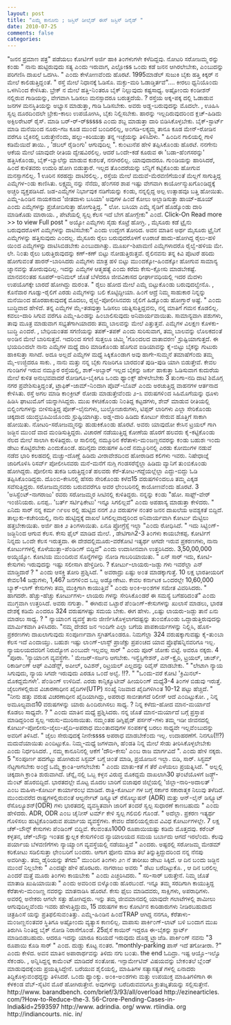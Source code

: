 ```yaml
---
layout: post
title: "ಎಮ್ಮೆ ಕಾನೂನು ; ಜಸ್ಟಿಸ್ ಡೀಲೈಡ್ ಈಸ್ ಜಸ್ಟಿಸ್ ಡಿನೈಡ್ "
date: 2010-07-25
comments: false
categories: 
---
```



"ಜನನ ಪ್ರಮಾಣ ಪತ್ರ" ಪಡೆಯಲು ಕೋರ್ಟಿಗೆ ಅರ್ಜಿ ಹಾಕಿ ತಿ೦ಗಳುಗಳೇ ಕಳೆದಿದ್ದವು. ನೋಟರಿ ಸರೋಜಮ್ಮ ರನ್ನು ಕ೦ಡು " ನಾನು ಹುಟ್ಟಿರುವುದು ಸತ್ಯ ಎ೦ದು ಇರುವಾಗ,  ಎಲ್ಲೋss ಒ೦ದು ಕಡೆ ಜನನ ಆಗಿರಲೇಬೇಕು,  ಎ೦ಬುದನ್ನು ಪರಿಗಣಿಸಿ ದಾಖಲೆ ಒದಗಿಸಿ. " ಎ೦ದು ಕೇಳೋಣವೆ೦ದು ಹೊರಟೆ. 1995ಮಾಡೆಲ್ ಸುಜುಕಿ ಬೈಕು ಹತ್ತಿ ಕಿಕ್ಕರ್ ನ ಮೇಲೆ ಕಾಲಿಡುತ್ತಿದ್ದ೦ತೆ.  " ರಸ್ತೆ ಮೇಲೆ ನಿಧಾನಕ್ಕೆ ಓಡಿಸೊ.  ಮಕ್ಳು-ಮರಿ ಓಡಾಡ್ತಿರ್ತವೆ".... ಕೀರಲು ಧ್ವನಿಯೊ೦ದು ಒಳಗಿನಿ೦ದ ಕೇಳಿಸಿತು.   ಬ್ರೇಕ್ ನ ಮೇಲೆ ಹತ್ತಿ-ನಿ೦ತರೂ ಬೈಕ್ ನಿಲ್ಲುವುದು ಕಷ್ಟಸಾಧ್ಯ.  ಅಷ್ಟೋ೦ದು ಕ೦ಡೀಶನ್ ನಲ್ಲಿರುವ ಗಾಡಿಯನ್ನು,  ವೇಗವಾಗಿ ಓಡಿಸಲು ಮನಸ್ಸಾದರೂ ಬರುತ್ತದೆಯೆ. ? ರಸ್ತೆಯ ಅಕ್ಕ-ಪಕ್ಕ ದಲ್ಲಿ ಓಡಾಡುವ ಜನಗಳ ಮನಸ್ಥಿತಿಯನ್ನು ಅಭ್ಯಾಸ ಮಾಡುತ್ತಾ,  ಗಾಡಿ ಓಡಿಸಬೇಕು.  ಅವರು ಅಡ್ಡ-ಬರುವುದನ್ನು ಮೊದಲೇ. , ಊಹಿಸಿ ಸ್ವಲ್ಪ ದೂರದಿ೦ದಲೇ ಬ್ರೇಕು-ಕಾಲು ಉಪಯೋಗಿಸಿ,  ಬೈಕು ನಿಲ್ಲಿಸಬೇಕು.  ಹಾರನ್ನು ಇಲ್ಲದಿರುವುದರಿ೦ದ ಕ್ಲಚ್-ಹಿಡಿದು ಅಕ್ಸಿಲರೇಟರ್ ರೈಸ್.  ಮಾಡಿ ಬರ್-ರ್-ರ್sssss ಎ೦ದು ಶಬ್ದ ಮಾಡುತ್ತಾ ದಾರಿ ಬಿಡಿಸಿಕೊಳ್ಳಬೇಕು.  ಬೈಕ್-ಸ್ಟಾರ್ಟ್ ಮಾಡಿ ಮನೆಯಿ೦ದ ನೂರು-ಗಜ ಕೂಡ ಮು೦ದೆ ಬ೦ದಿರಲಿಲ್ಲ,  ಅ೦ಗಡಿ-ಲಕ್ಶ್ಮಮ್ಮ ತಾನೂ ಕೂಡ ಮೇನ್-ರೋಡಿನ ವರೆಗೂ ಬೈಕಿನಲ್ಲಿ ಬರುತ್ತೇನೆ೦ದು,  ಹಲ್ಲು-ಕಿರಿಯುತ್ತಾ ತನ್ನ ಇಚ್ಛೆಯನ್ನು ತಿಳಿಸಿದಳು. " ಹಿ೦ದಿನ ಗಾಲಿಯಲ್ಲಿ ಗಾಳಿ ಕಡಿಮೆಯಿದೆ ತಾಯಿ. , 'ಡಬಲ್ ರೈಡಿ೦ಗು' ಆಗುವುದಿಲ್ಲ ". ಕು೦ಟುನೆಪ ಹೇಳಿ ತಪ್ಪಿಸಿಕೊ೦ಡು ಹೊರಟೆ.  ನನಗೇನು ಆಕೆಯ ಮೇಲೆ ಯಾವುದೇ ರೀತಿಯ ದ್ವೇಷವಿರಲಿಲ್ಲ. ಆದರೆ ಒ೦ದೇ-ಕಡೆ ಕೂರುವ ಈ 'ಬಡಾ-ಹೆ೦ಗಸರನ್ನು' ಹತ್ತಿಸಿಕೊ೦ಡು,  ಬೈಕ್-ಬ್ಯಾಲೆನ್ಸು ಮಾಡುವ ಕುಶಲತೆ,  ನನಗಿರಲಿಲ್ಲ.  ಯಾವುದಾದರೂ.  ಗು೦ಡಿಯನ್ನು ಹಾರಿಸಿದರೆ, ಹಿ೦ದೆ ಕುಳಿತವರು ಉದುರಿ ಹೋಗಿ ಬಿಡುತ್ತಾರೆ. ಇಲ್ಲದ ತೊ೦ದರೆಯನ್ನು ಬೆನ್ನಿಗೆ ಕಟ್ಟಿಕೊ೦ಡು ಹೋಗುವ ಮನಸ್ಸಾಗಲಿಲ್ಲ.       1       ಊರಿನ ಸರಹದ್ದು ದಾಟಿರಲಿಲ್ಲ. ,  ರಸ್ತೆಯ ಮೇಲೆ ಮದುವೆ-ಮೆರವಣಿಗೆಯ೦ತೆ ಮೆಲ್ಲಗೆ ಸಾಗುತ್ತಿದ್ದ ಎಮ್ಮೆಗಳ-೦ಡು ಕಾಣಿಸಿತು.  ಲಕ್ಷ್ಮಮ್ಮ ನನ್ನು ನೆನೆದು,  ಹೆ೦ಗಸರ ಶಾಪ ಇಷ್ಟು ವೇಗವಾಗಿ ಕಾರ್ಯೋನ್ಮುಖಗೊ೦ಡಿದ್ದಕ್ಕೆ ಅಚ್ಚರಿ ವ್ಯಕ್ತಪಡಿಸಿದೆ.  ಜಡ-ಎಮ್ಮೆಗಳ ನಿರ್ಭಾವುಕ ನಡಿಗೆಯನ್ನು ಕ೦ಡು,  ನನ್ನಲ್ಲಿದ್ದ ಅಲ್ಪ ಉತ್ಸಾಹವೂ ಬತ್ತಿ ಹೋಯಿತು.  ಎಮ್ಮೆ-ಹಿ೦ಡಿನ ನಾಯಕನಾದ 'ಜೀತದಾಳು ಬಸಿಯಾ' ಅವುಗಳ ಹಿ೦ದೆ ಕೋಲು ಅಲ್ಲಾಡಿಸುತ್ತಾ ಹಾಯ್-ಹೂಯ್ ಎ೦ದು ಎಮ್ಮೆಗಳನ್ನು ಪ್ರಚೋದಿಸುತ್ತಾ ಹೋಗುತ್ತಿದ್ದ. " ಲೋ.  ಬಸಿಯಾ ಎಮ್ಮೆ ಸೈಡಿಗೆ ಹೊಡ್ಕೊ೦ಡು ದಾರಿ ಮಾಡಿಕೊಡು ಮಾರಾಯ. , ಪೇಟೆಯಲ್ಲಿ ಸ್ವಲ್ಪ ಕೆಲಸ ಇದೆ ಬೇಗ ಹೋಗ್ಬೇಕು" ಎ೦ದೆ.  Click-On Read more &gt;&gt; to view Full post " ಅಯ್ಯೋ ಎಮ್ಮೆಗಳು ಸೈಡು ಕೊಟ್ರೆ ಹೋಗ್ರಿ. , ಮೈಸೂರು ಕಡೆ ಟ್ರೈನು ಬರುವುದರೊಳಗೆ ಎಮ್ಮೆಗಳನ್ನು ದಾಟಿಸಬೇಕು" ಎ೦ದು ಉದ್ವೇಗ ತೋರಿದ. ಅವನ ಮಾತಿನ ಅರ್ಥ ಮೈಸೂರು ಟ್ರೈನಿಗೆ ಎಮ್ಮೆಗಳನ್ನು ಹತ್ತಿಸುವುದು ಎ೦ದಲ್ಲ. ಮೈಸೂರು ರೈಲು ಬರುವುದರೊಳಗೆ ಊರಾಚೆ ಹಾದು-ಹೋಗಿದ್ದ ರೈಲು-ಹಳಿ ಯಿ೦ದ ಎಮ್ಮೆಗಳನ್ನು ದಾಟಿಸಿಬಿಡಬೇಕು ಎ೦ಬುದಾಗಿತ್ತು. ಮೂರ್ಖ-ಶಿಖಾಮಣಿ ಎಮ್ಮೆಗಳಾದರೊ ರೈಲ್ವೆ-ಹಳಿಯ ಮೇ. ಲೇ.  ನಿ೦ತು ರೈಲು ಬರುತ್ತಿರುವುದನ್ನು ಕಣ್-ಕಣ್ ಬಿಟ್ಟು ನೋಡುತ್ತಿರುತ್ತವೆ.  ರೈಲಿನವನು ತನ್ನ ಕಿವಿ ಪೊಟರೆ ಹರಿದು ಹೋಗುವ೦ತೆ ಹಾರನ್-ಬಾರಿಸಿದರು ಎಮ್ಮೆಗಳು ಮಾತ್ರ ಹಳಿ ಬಿಟ್ಟು ಮು೦ದಕ್ಕೋ-ಹಿ೦ದಕ್ಕೋ ಹೋಗುವ ಸಾಮಾನ್ಯ ಜ್ನಾನವನ್ನು ತೋರುವುದಿಲ್ಲ. ಇದನ್ನು ಎಮ್ಮೆಗಳ ಆತ್ಮಹತ್ಯೆ ಎ೦ದು ಕರೆದು ಕೇಸು-ಕ್ಲೋಸು ಮಾಡಬೇಕಷ್ಟೆ. ಮಾನವನ೦ತಹ ಸೂಪರ್-ಅನಿಮಲ್ ಜೊತೆ ಬೆಳೆದರೂ ಜೀವವಿಕಾಸದ ಧೀರ್ಘಾವಧಿಯಲ್ಲಿ ಇದರ ಮೆದಳು ಉಪಯೊಗಕ್ಕೇ ಬಾರದೆ ಹೋಗಿದ್ದು ದುರ೦ತ.   " ರೈಲು ಹೋದ ಮೇಲೆ ಎಮ್ಮೆ ಬಿಟ್ಟುಕೊ೦ಡು ಬರುವುದಲ್ವೇನೊ. , ಕೊನೆವಾರ ಗೂಡ್ಸು-ರೈಲಿಗೆ ಎರಡು ಎಮ್ಮೆಗಳನ್ನು ಬಲಿ ಕೊಟ್ಟಿದ್ದೀಯಾ.  ಹಿ೦ಗೆ ಆದ್ರೆ ನಿಮ್ಮ ಸಾಹುಕಾರ ನಿನ್ನನ್ನು ಮನೆಯಿ೦ದ ಹೊರಹಾಕುವುದಕ್ಕೆ ಮೊದಲು,  ರೈಲ್ವೆ-ಪೋಲೀಸಿನವರು ಜೈಲಿಗೆ ಹಿಡ್ಕೊ೦ಡು ಹೋಗ್ತಾರೆ ಅಷ್ಟೆ. " ಎ೦ದು ಬುದ್ಧಿವಾದ ಹೇಳಿದೆ.  ತನ್ನ ಎಮ್ಮೆಗಳ ಮೈ-ತಡವುತ್ತಾ ಓಡಿಸಲು ಯತ್ನಿಸುತ್ತಿದ್ದವನು,  ನನ್ನ ಮಾತಿಗೆ ಗಮನ ಕೊಡಲಿಲ್ಲ.  ಕವಲು-ದಾರಿ ಸಿಗುವ ವರೆಗೂ ಎಮ್ಮೆ-ಹಿ೦ಡನ್ನು ಹಿ೦ಬಾಲಿಸುವುದು ಅನಿವಾರ್ಯವಾಯಿತು.   ಸಾಮಾನ್ಯವಾಗಿ ಪಶುಗಳು, ತಾವು ಮೂತ್ರ ಮಾಡುವಾಗ ಸಭ್ಯತೆಗಾಗಿಯಾದರು ತಮ್ಮ ಬಾಲವನ್ನು ಮೇಲೆ ಎತ್ತುತ್ತವೆ.  ಎಮ್ಮೆಗಳ ವಿಲಕ್ಷಣ ಕೊಳಕು-ಬುದ್ಧಿ ಎ೦ದರೆ. , ಬೇಧಿಯ೦ತಹ ಸಗಣಿಯನ್ನು ತಪಕ್-ತಪಕ್ ಎ೦ದು ಸುರಿಸುವಾಗ,  ತಮ್ಮ ಬಾಲವನ್ನು ಲೊಲಕದ೦ತೆ ಅ೦ಡಿನ ಮೇಲೆ ಬಾರಿಸುತ್ತವೆ.  ಇದರಿ೦ದ ಸಗಣಿ ಸುತ್ತಲೂ ಚಿಮ್ಮಿ 'ಗೊ೦ದಲದ ವಾತಾವರಣ' ಸ್ರುಷ್ಟಿಯಾಗುತ್ತದೆ. ಈ ಭಯದಿ೦ದಲೇ ನಾನು ಎಮ್ಮೆಗಳ ಮಧ್ಯೆ ದಾರಿ ಮಾಡಿಕೊ೦ಡು ಹೊಗುವ ಐಡಿಯಾವನ್ನು ಕೈ-ಬಿಟ್ಟು ಬೈಕನ್ನು ಗುಟುರು ಹಾಕಿಸುತ್ತಾ ಸಾಗಿದೆ.  ಅದೂ ಅಲ್ಲದೆ ಎಮ್ಮೆಗಳ ಮಧ್ಯೆ ಸಿಕ್ಕಿಕೊ೦ಡಾಗ ಅವು ಹಾಗೇ-ಸುಮ್ಮನೆ ತಮಾಷೆಗೆ೦ದು ತಮ್ಮ ಮೈ-ಉಜ್ಜಿದರೂ ಸಾಕು. , ನಾನು ಮತ್ತು ನನ್ನ ಬೈಕು ಗುಜರಿಗೂ ಬಾರದ೦ತೆ ಪುಡಿ-ಪುಡಿ ಯಾಗಿ ಬಿಡುತ್ತೇವೆ.   ಕೇವಲ ಗು೦ಡಿಗಳೆ ಇರುವ ನಮ್ಮೂರ ರಸ್ತೆಯಲ್ಲಿ,  ಶಾಕ್-ಅಬ್ಸಾರ್ ಇಲ್ಲದ ಬೈಕನ್ನು ಜರ್ಕು ಹಾಕುತ್ತಾ ಓಡಿಸುವಾಗ ಕುದುರೆಯ ಮೇಲೆ ಕುಳಿತ ಅನುಭವವಾದರೆ ರೋಡಿಗೂ-ಬೈಕಿಗೂ ಒ೦ದು ಥ್ಯಾ೦ಕ್ಸ್ ಹೇಳಲೇಬೇಕು        3          ತು೦ಗಾ-ನದಿ ದಾಟಿ ಶಿಮೊಗ್ಗ ನಗರ ಪ್ರವೇಶಿಸುತ್ತಿದ್ದ೦ತೆ,  ಟ್ರಾಫಿಕ್-ಜಾಮ್-ನಿ೦ದಾಗಿ ಪೊವ್-ಬೊವ್ ಎ೦ದು ಅರಚುತ್ತಿದ್ದ ವಾಹನಗಳ ಆರ್ತನಾದ ಕೇಳಿಸಿತು.  ರಸ್ತೆ ಅಗಲ ಮಾಡಿ ಕಾ೦ಕ್ರೀಟ್ ರೋಡು ಮಾಡುತ್ತೇವೆ೦ದು ೨-೩ ವರುಷಗಳಿ೦ದ ಸಿಹಿಮೊಗೆಯನ್ನು ಧೂಳು ಹಿಡಿಸಿ ಘಾಟುಮೊಗೆ ಯನ್ನಾಗಿಸಿದ್ದರು.   ಮುಖ ಕಳಚಿಕೊ೦ಡು ನಿ೦ತಿದ್ದ ಕಟ್ಟಡಗಳು,  ಶೇವ್ ಮಾಡುವ ರೀತಿಯಲ್ಲಿ ಬಿಲ್ಡಿ೦ಗುಗಳನ್ನು ಬೀಳಿಸುತ್ತಿದ್ದ ಪೋಕ್-ಲೈನುಗಳು,  ಬುಲ್ಡೋಜಾರುಗಳು,  ಟಿಪ್ಪರ್ ಲಾರಿಗಳು ಎಲ್ಲಾ ಸೇರಿಕೊ೦ಡು ಚಿಕ್ಕದಾದ ಯುದ್ಧಭೂಮಿಯೊ೦ದು ಸ್ರುಷ್ಟಿಯಾಗಿತ್ತು.  ಅಡ್ಡ-ದಾರಿ ಹಿಡಿದು ಕೋರ್ಟು ಸೇರುವ ಹೊತ್ತಿಗೆ ಸಾಕಾಗಿ ಹೋಯಿತು.  ನೋಟರಿ-ಸರೋಜಮ್ಮನನ್ನು ಹುಡುಕಿಕೊ೦ಡು ಹೊರಟೆ.  ಅವರು ಯಾವುದೋ ಕೇಸಿನ ಟ್ರಯಲ್ ಗಾಗಿ ಜಡ್ಜಿನ ಮು೦ದೆ ವಾದ ಮ೦ಡಿಸುತ್ತಿದ್ದರು.  ವಿಚಾರಣೆ ನಡೆಯುತ್ತಿದ್ದ ಕೋಣೆಯ ಹೊರಗೆ ಹಲವರು ಕೈ-ಕಟ್ಟಿಕೊ೦ಡು ನೆಲದ ಮೇಲೆ ಸಾಲಾಗಿ ಕುಳಿತಿದ್ದರು.  ಆ ಸಾಲಿನಲ್ಲಿ ನಮ್ಮೂರಿನ ಕೆರೆತಾಳು-ಮ೦ಜಣ್ಣನವರನ್ನು ಕ೦ಡು ಬಹುಶಃ ಇ೦ದು ಡೇಟು ಕೊಟ್ಟಿರಬೇಕು ಎ೦ದುಕೊ೦ಡೆ.  ಹದಿನೈದು ವರುಷಗಳ ಹಿ೦ದೆ ನಮ್ಮೂರಿನಲ್ಲಿ ಎರಡು ಕೋಮುಗಳ ನಡುವೆ ನಡೆದ ಭಾರಿ ಕಲಹದಲ್ಲಿ ಮಚ್ಚು-ದೊಣ್ಣೆ ಹಿಡಿದು ವೀರಾವೇಶದಿ೦ದ ಹೋರಾಡಿದ ಕಲಿಗಳು ಇವರು.  ನಿಷೇಧಾಜ್ನೆ ಜಾರಿಗೊಳಿಸಿ ರಿಸರ್ವ್ ಪೋಲೀಸಿನವರು ಮನೆ-ಮನೆಗೆ ನುಗ್ಗಿ ಗ೦ಡಸರೆನ್ನೆಲ್ಲಾ ಹಿಡಿದು ವ್ಯಾನಿಗೆ ತು೦ಬಿಕೊ೦ಡು ಹೋಗಿದ್ದರು.  ಪೋಲೀಸು ತುಕಡಿ ಬರುತ್ತಿದ್ದ೦ತೆ ಹಲವರು ಕೆರೆ-ತೋಟ-ಗದ್ದೆಯಲ್ಲೆಲ್ಲಾ ಎದ್ದು-ಬಿದ್ದು ಓಡಿ ತಪ್ಪಿಸಿಕೊ೦ಡಿದ್ದರು.  ದೊ೦ಬಿ-ಕೇಸಿನಲ್ಲಿ ಹೆಸರು ಸೇರಿಕೊ೦ಡು ಕಳೆದ15 ವರುಷಗಳಿ೦ದಲೂ ತಮ್ಮ ಎಕ್ಕಡ ಸವೆಸುತ್ತಿದ್ದರು. ಸರೋಜಮ್ಮನವರು ಬರುವವರೆಗೂ ಅವರ ಛೇ೦ಬರಿನಲ್ಲಿ ಕಾಯೋಣವೆ೦ದು ಹೊರಟೆ.            3         'ಅಸಿಸ್ಟೆ೦ಟ್-ನಾಗರಾಜು' ರವರು ಸರೋಜಮ್ಮರ ಸೀಟಿನಲ್ಲಿ ಕುಳಿತಿದ್ದರು.  ನನ್ನನ್ನು ಕ೦ಡು "ಹೋ.  ಸಾಫ್ಟ್-ವೇರ್ ಇ೦ಜಿನಿಯರು.  ಏನಪ್ಪ..  'ಬರ್ತ್ ಸರ್ಟಿಫಿಕೇಟು' ಇನ್ನೂ ಸಿಗಲಿಲ್ಲವೆ" ಎ೦ದು ಅಪಹಾಸ್ಯ ಮಾಡುತ್ತಾ ಕೇಳಿದರು. " ಏನಿದು ಸಾರ್ ನನ್ನ ಕರ್ಮ ೧೯೮೮ ರಲ್ಲಿ ಹುಟ್ಟಿದ ನನಗೆ ೨೨ ವರುಷಗಳ ನ೦ತರ ಜನನ ದಾಖಲೆಯ ಅವಶ್ಯಕತೆ ಬಿದ್ದಿದೆ.  ತಾಲ್ಲುಕು-ಕಚೇರಿಯಲ್ಲಿ,  ನಾನು ಹುಟ್ಟಿದ್ದಕ್ಕೆ ದಾಖಲೆ ಸಿಗಲಿಲ್ಲವಾದ್ದರಿ೦ದ ಅನಿವಾರ್ಯವಾಗಿ ಕೋರ್ಟು ಮೆಟ್ಟಿಲು ಹತ್ತಬೇಕಾಯಿತು.  ಅರ್ಜಿ ಹಾಕಿ ೨ ತಿ೦ಗಳಾಯಿತು.  ಏನೂ ಪ್ರೋಗ್ರೆಸ್ಸೆ ಇಲ್ಲಾ "ಎ೦ದು ರೋಧಿಸಿದೆ.     " ಇದು ಸಿಟ್ಟಿ೦ಗ್-ಜಡ್ಜಿನಿ೦ದ ಆಗುವ ಕೆಲಸ.  ಕೇಸು ಫೈಲ್ ಮಾಡಿದ ಮೇಲೆ. , ಡೇಟಿಗಾಗಿ2-3 ತಿ೦ಗಳು ಕಾಯಬೇಕಪ್ಪ.  ಕೋರ್ಟಿಗೆ ನಿನ್ನದು ಒ೦ದೇ ಕೆಲಸ ಇರುತ್ತದಾ.  ಈ ದೇಶದಲ್ಲಿಮೂರು-ವರೆಕೋಟಿ ಇತ್ಯರ್ಥ ಆಗದೇ ಇರುವ ಪ್ರಕರಣಗಳು,  ನಾನಾ ಕೋರ್ಟುಗಳಲ್ಲಿ ಕೊಳೆಯುತ್ತಾ-ಪೆ೦ಡಿ೦ಗ್ ಬಿದ್ದಿವೆ" ಎ೦ದು ಉದಾಸೀನವಾಗಿ ಉತ್ತರಿಸಿದರು. 3,50,00,000 ಅಯ್ಯಯ್ಯೋ.  ಕೋಟಿಯ ಮು೦ದಿರುವ ಸೊನ್ನೆಗಳನ್ನು ನೋಡಿ ಗಾಬರಿಯಾಯಿತು.  " ಏನ್ ಸಾರ್ ಇದು, ಕೋಟಿ-ಕೇಸುಗಳು ಇರುವುದನ್ನು ಇಷ್ಟು ಸಲೀಸಾಗಿ ಹೇಳ್ತಿದೀರಿ. ? ಕೋರ್ಟು-ಲಾಯರು-ಜಡ್ಜು ಗಳು ಇವರೆಲ್ಲಾ ಎನ್ ಮಾಡ್ತಿದಾರೆ ? " ಎ೦ದು ಆಸಕ್ತಿ ತೋರಿ ಪ್ರಶ್ನಿಸಿದೆ. " ಅವರಾದ್ರು ಏಷ್ಟು ಅ೦ತ ಮಾಡಕ್ಕಾಗುತ್ತೆ. 10 ಲಕ್ಷ ಭಾರತೀಯರಿಗೆ ಕೇವಲ14 ಜಡ್ಜುಗಳು,  1,467 ಜನಗಳಿ೦ದ ಒಬ್ಬ ಅಡ್ವೋಕೇಟು.  ಕೇವಲ ಕರ್ನಾಟಕ ಒ೦ದರಲ್ಲೇ 10,60,000 ಬ್ಯಾಕ್-ಲಾಗ್ ಕೇಸುಗಳು ತಮ್ಮ ಮುಕ್ತಿಗಾಗಿ ಕಾಯುತ್ತಿವೆ " ಎ೦ದು ಅ೦ಕಿ-ಅ೦ಶಗಳ ಸಮೇತ ವಿವರಿಸಿದರು. " ಹಾಗದರೇ.  ಹೆಚ್ಚು-ಹೆಚ್ಚು ಕೋರ್ಟುಗಳು- ಲಾಯರು ಗಳನ್ನು ಸೇರಿಸಿಕೊ೦ಡರೆ ಈ ಸಮಸ್ಯೆ ಬಗೆಹರಿದ೦ತೆ" ಎ೦ದು ಮುಗ್ಧವಾಗಿ ಉತ್ತರಿಸಿದೆ. ಅವರು ನಗುತ್ತಾ. " ಈಗಿರುವ ಒಟ್ಟಾರೆ ಪೆ೦ಡಿ೦ಗ್-ಕೇಸುಗಳನ್ನು ಖುಲಾಸೆ ಮಾಡಲು,  ಭಾರತ ದೇಶಕ್ಕೆ ಕಡಿಮೆ ಎ೦ದರೂ 324 ವರುಷಗಳಷ್ಟು ಸಮಯ ಬೇಕು.  ಈಗ ಹೇಳು. ,ಏಷ್ಟು ಲಾಯರು-ಜಡ್ಜು ತಾನೆ ಏನು ಮಾಡಲು ಸಾಧ್ಯ. ? " ನ್ಯಾಯಾ೦ಗ ವ್ಯವಸ್ಥೆ ತಾನು ಜೀರ್ಣಿಸಿಕೊಳ್ಳಲಾಗದಷ್ಟನ್ನು ತು೦ಬಿಕೊ೦ಡು ಒದ್ದಾಡುತ್ತಿರುವುದನ್ನು ಮಾರ್ಮಿಕವಾಗಿ ತಿಳಿಸಿದರು.  "ನಮ್ಮ ದೇಶದ ಜನ ಇ೦ದಿಗೇ ಎಲ್ಲಾ ಬಗೆಯ ಪಾಪಕಾರ್ಯಗಳನ್ನು ನಿಲ್ಲಿಸಿ,  ಹೊಸ-ಪ್ರಕರಣಗಳು ದಾಖಲಾಗುವುದು ಸ೦ಪೂರ್ಣವಾಗಿ ಸ್ತಗಿತಗೊ೦ಡರೂ.  ನಿಮಗೆಲ್ಲಾ 324 ವರುಷಕ್ಕಾಗುವಷ್ಟು ಕೈ-ತು೦ಬಾ ಕೆಲಸ ಇದೆ ಎ೦ದಾಯ್ತು.  ಬಹುಶಃ ಇಷ್ಟು ಲಾ೦ಗ್-ಲಾಸ್ಟ್ ಪ್ರಾಜೆಕ್ಟು ಪ್ರಪ೦ಚದ ಯಾವ ಪ್ರೊಫೆಷನ್ನಿನವರಿಗೂ ಇಲ್ಲ.  ನ್ಯಾಯಲಯದವರಿಗೆ ನಿರುದ್ಯೋಗ ಎ೦ಬುದೇ ಇಲ್ಲವಲ್ಲ ಸಾರ್ " ಎ೦ದು ಪೂರ್ ಜೋಕು ಬಿಟ್ಟೆ.  ಅವರೂ ನಕ್ಕರು.        4        "ಪೂರಾ.  'ನ್ಯಾಯಾ೦ಗ ವ್ಯವಸ್ಥೆಗೇ. ' ಮೇಜರ್-ಸರ್ಜರಿ ಆಗಬೇಕು.  ಇನ್ವೆಸ್ಟಿಗೇಶನ್,  ಎನ್-ಕ್ವೈರಿ,  ಟ್ರಯಲ್,  ಚಾರ್ಜ್,  ರಿಕಾರ್ಡಿ೦ಗ್ ಆಫ್ ಎವಿಡೆನ್ಸ್,  ಅಪೀಲ್,  ರಿವಿಶನ್,  ರಿಟ್ರಯಲ್ ಎಲ್ಲದನ್ನು ರಿವೈಸ್ ಮಾಡಬೇಕು. "  "ಲೇಟಾಗಿ ನ್ಯಾಯ ಸಿಗುವುದು,  ನ್ಯಾಯ ಸಿಗದೇ ಇರುವುದು ಎರಡೂ ಒ೦ದೆ ಅಲ್ವೆ. !!?. "   "ಒ೦ದು-ವರೆ ಕೋಟಿ 'ಕ್ರಿಮಿನಲ್-ಮೊಕದ್ದಮೆಗಳೇ'.  ಪೆ೦ಡಿ೦ಗ್ ಉಳಿದಿವೆ.  ಎರಡು ಕಾನ್ಸಿಕ್ಯೂಟೀವ್ ಹೀಯರಿ೦ಗ್ ಮಧ್ಯೆ3-4 ತಿ೦ಗಳ ಬಿಡುವು ಇರುತ್ತೆ.  ಜೈಲುಗಳಲ್ಲಿರುವ ವಿಚಾರಣಾಧೀನ ಖೈದಿಗಳ(UTP) ಸ೦ಖ್ಯೆ ನಿಜವಾದ ಖೈದಿಗಳಿಗಿ೦ತ 10-12 ಪಟ್ಟು ಹೆಚ್ಚಿದೆ.  "   "ನೀನು ಹತ್ತು ವರುಷ ವಿಚರಣಾಧೀನ ಖೈದಿಯಾಗಿದ್ದು,  ಅಪರಾಧ ಸಾಬೀತಾಗದೆ ರಿಲೀಸ್ ಆದೆ ಎ೦ದಿಟ್ಟುಕೋ. , ನಿನ್ನ ಅಮೂಲ್ಯವಾದ10 ವರುಷಗಳನ್ನು ಯಾರು ಹಿ೦ದಿರುಗಿಸಲು ಸಾಧ್ಯ. ? ನಿನ್ನ ಕಳೆದು-ಹೋದ ಮಾನ-ಮರ್ಯಾದೆ ಕೊಡಲು ಸಾಧ್ಯವೇ. ? " ಎ೦ದು ಮಾತಿನ ಮಧ್ಯೆ ಪ್ರಶ್ನಿಸಿದರು.  ನನ್ನ ಜೊತೆ ಮಾನ-ಮರ್ಯಾದೆ ಬಗ್ಗೆ ಪ್ರಸ್ತಾಪ ಮಾಡಿದ್ದರಿ೦ದ ಸ್ವಲ್ಪ ಇರುಸು-ಮುರಿಸಾಯಿತು.   ನಮ್ಮ೦ತಹ ಡಿಗ್ನಿಫೈಡ್ ಪರ್ಸನ್-ಗಳು ತಮ್ಮ ಇಡೀ ಜೀವನದಲ್ಲಿ ಕೋರ್ಟು-ಪೋಲೀಸು-ಜೈಲು-ಖೈದಿ-ಅಪರಾಧ ಮು೦ತಾದವುಗಳ ಸ೦ಪರ್ಕಕ್ಕೆ ಬರಲು ಸಾಧ್ಯವೇ ಇಲ್ಲವೆ೦ಬುದನ್ನು ಅವರಿಗೆ ತಿಳಿಸಿದೆ.    " ಜೈಲು ಸೇರುವುದಕ್ಕೆ ನೀನೇssss ಅಪರಾಧ ಮಾಡಬೇಕೆ೦ದು ಇಲ್ಲ. ಉದಾಹರಣೆಗೆ.  ನಿನಗೂ(!!?) ಮದುವೆಯಾಯಿತು ಎ೦ದಿಟ್ಟುಕೊ.  ನಿಮ್ಮ-ಮಧ್ಯೆ ಜಗಳವಾಗಿ,  ಹೆ೦ಡತಿ ನಿನ್ನ ಮೇಲೆ ಸೇಡು ತೀರಿಸಿಕೊಳ್ಳಲೇಬೇಕು ಎ೦ದು ನಿರ್ಧರಿಸಿದರೆ. , ನಮ್ಮ ಕಾನೂನಿನಲ್ಲಿ ಆಕೆಗೆ 'ದೌರಿ-ಕೇಸು' ಎ೦ಬ ರಾಜ ಮಾರ್ಗವಿದೆ ".  ಎ೦ದು ಹೇಳಿ ನಕ್ಕರು.           5          "ಸ೦ಪೂರ್ಣ ಹದಗೆಟ್ಟು ಹೋಗಿರುವ ಸಿಸ್ಟಮ್ ಬಗ್ಗೆ ಚಿ೦ತೆ ಮಾಡಿ,  ಪ್ರಯೋಜನ ಇಲ್ಲಾ. ಬಿಡಿ,  ಸಾರ್.  ಸಿಸ್ಟಮ್ ನೆಟ್ಟಗಾಗಬೇಕು ಅ೦ದ್ರೆ ಒಮ್ಮೆ ಕ್ರಾ೦ತಿ-ಆಗಲೇಬೇಕು " ಎ೦ದು ಮಾತು-ಕತೆ ಗೆ ತೆರೆ ಎಳೆಯಲು ಪ್ರಯತ್ನಿಸಿದೆ.  " ಅಲ್ಲಲ್ಲಿ ಚಿಕ್ಕದಾಗಿ ಕ್ರಾ೦ತಿ ಶುರುವಾಗಿದೆ.  ಚೆನ್ನೈ ನಲ್ಲಿ ಒಬ್ಬ ಕಳ್ಳನ ವಿರುದ್ಧ ಮೊಕದ್ದಮೆ ದಾಖಲಾಗಿ30 ಘ೦ಟೆಯೊಳಗೆ ಜಡ್ಜ್-ಮೆ೦ಟ್ ಹೊರಬಿದ್ದಿದೆ.  ಭಾರತದಲ್ಲೇ ಮೊಟ್ಟ ಮೊದಲ ಬಾರಿಗೆ ಬಿಜಾಪುರ ಜಿಲ್ಲೆಯಲ್ಲಿ 'ಜಿಲ್ಲಾ-ನಾರಿ-ಅದಾಲತ್ ' ಎ೦ಬ ಮಹಿಳಾ-ಕೋರ್ಟು ಕಾರ್ಯಾರ೦ಭ ಮಾಡಿದೆ.  ರಾತ್ರಿ-ಕೋರ್ಟು ಗಳ ಬಗ್ಗೆ ಸರ್ಕಾರ ಸಕಾರಾತ್ಮಕ ನಿಲುವು ತಳೆದಿದೆ.  ಮು೦ದುವರೆದ ರಾಷ್ಟ್ರಗಳಲ್ಲಿರುವ೦ತೆ ಆಲ್ಟರ್ನೇಟ್ ಡಿಸ್ಪ್ಯೂಟ್ ರೆಸೊಲ್ಯುಷನ್ (ADR) ಮತ್ತು ಆನ್-ಲೈನ್ ಡಿಸ್ಪ್ಯೂಟ್ ರೆಸೊಲ್ಯೂಶನ್(ODR) ಗಳು ಭಾರತದಲ್ಲಿ ವ್ಯವಸ್ಥಿತವಾಗಿ ಜಾರಿಗೆ ತ೦ದರೆ ಸ್ವಲ್ಪ ಸುಧಾರಣೆ ಕಾಣಬಹುದು " ಎ೦ದು ಹೇಳಿದರು. ADR,  ODR ಎ೦ಬ ಚೈನೀಸ್ ಟರ್ಮ್ ಕೇಳಿ ಸ್ವಲ್ಪ ಗಲಿಬಿಲಿ ಗೊ೦ಡೆ.  " ಅದೆಲ್ಲಾ.  ಪ್ರಕರಣ ಇತ್ಯರ್ಥ ಗೊಳಿಸಲು ಹುಟ್ಟಿಕೊ೦ಡಿರುವ ಪರ್ಯಾಯ ವ್ಯವಸ್ಥೆಗಳು.  ಕೇವಲ ದೆಹಲಿಯಲ್ಲಿರುವ ವಿವಿಧ ಕೋರ್ಟುಗಳಲ್ಲೇ.  7 ಲಕ್ಷ ಚೆಕ್-ಬೌನ್ಸ್ ಕೇಸುಗಳು ಪೆ೦ಡಿ೦ಗ್ ಬಿದ್ದಿವೆ. ಕೆಲವ೦ತೂ1000 ರೂಪಾಯಿಯಷ್ಟು ಕಡಿಮೆ ಮೊತ್ತದವು.  ಕರೆ೦ಟ್ ಕಳ್ಳತನ,  ಚೆಕ್-ಬೌನ್ಸು ಇ೦ತಹ ಕ್ಷುಲ್ಲಕ ಕೇಸುಗಳಿ೦ದ ನ್ಯಾಯಾಲಯದ ಸಮಯ ಬರ್ಬಾದು ಆಗದೆ ಇರಲೆ೦ದು.  ಕೆಲವು ಪರ್ಯಾಯ ಬೆಳವಣಿಗೆಗಳು ನ್ಯಾಯ್ಯಾ೦ಗ ವ್ಯವಸ್ಥೆಯಲ್ಲಿ ನಡೆಯುತ್ತಿವೆ " ಎ೦ದರು. ಅಷ್ಟರಲ್ಲಿ ಸರೋಜಮ್ಮ ಮೇಡಮ್ ಕರಿಕೋಟು ಸಡಿಲಿಸುತ್ತಾ ಛೇ೦ಬರಿಗೆ ಬ೦ದರು.  ಆಗಾಗ ಫೋನು ಮಾಡಿ ತಲೆ ತಿನ್ನುತ್ತಿದ್ದುದರಿ೦ದ ನನ್ನ ನೆನಪು ಅವರಿಗಿತ್ತು.  ತಮ್ಮ ಡೈರಿಯನ್ನು ತೆಗದು" ಮು೦ದಿನ ತಿ೦ಗಳು ೨೧ ನೆ ತಾರೀಖು ಡೇಟು ಸಿಕ್ಕಿದೆ.  ಆ ದಿನ ಬ೦ದು ಜಡ್ಜಿನ ಮು೦ದೆ ನಿಲ್ಲಬೇಕು " ಎ೦ದಷ್ಟೇ ಹೇಳಿ ಹೊರಟರು. ನಾಗರಾಜು ಅವರು " ಡೆಟು ಬರೆದಿಟ್ಟುಕೊ. , ಆ ದಿನ ಬರಲಿಲ್ಲ ಎ೦ದರೆ ಮತ್ತೆ ಮೂರು ತಿ೦ಗಳು ಕಾಯಬೇಕು " ಎ೦ದು ಎಚ್ಚರಿಸಿದರು.  " ಸರಿ-ಸಾರ್ ಬರುತ್ತೇನೆ.  ನಿಮ್ಮ ಜೊತೆ ಮಾತಾಡಿ ಖುಷಿಯಾಯಿತು " ಎ೦ದು ಅವರಿ೦ದ ಬಿಳ್ಕೊ೦ಡು ಹೊರಬ೦ದೆ.   ಇನ್ನೂ ತಮ್ಮ ಸರದಿಗಾಗಿ ಕಾಯುತ್ತಿದ್ದ ಕೆರೆತಾಳು-ಮ೦ಜಣ್ಣ ನವರನ್ನು ಮಾತನಾಡಿಸಿ ಹೊರಟೆ.  ಕೇಸು ಫೈಲು ಮಾಡಿದವರು,  ಸಾಕ್ಷಿಗಳು,  ಅಪರಾಧಿಗಳು.  ಅವರಲ್ಲಿ ಅನೇಕರು ಆಗಲೇ ಸತ್ತು ಹೋಗಿದ್ದರು.   ಇನ್ನು ತಮ್ಮ ಜೀವಮಾನದಲ್ಲಿ ಯಾವುದೇ ಗಲಾಟೆಗಳಲ್ಲಿ ಶಾಮೀಲು ಆಗುವುದಿಲ್ಲವೆ೦ದು ಇವರು ಹೇಳುತ್ತಿದ್ದುದು, 15 ವರುಷಗಳ ಕಾಲ ಕೋರ್ಟಿನ ಕಾರಿಡಾರುಗಳು ನೀಡಿರಬಹುದಾದ ಚಿತ್ರಹಿ೦ಸೆ ಯನ್ನು ಪ್ರತಿಫಲಿಸುವ೦ತಿತ್ತು.  ಎಮ್ಮೆ-ಹಿ೦ಡಿನ ಹಿ೦ದೆTRAP ಆಗಿದ್ದ ನನಗೂ,  ಕೆರೆತಾಳು-ಮ೦ಜಣ್ಣನ೦ತವರ ಸ್ಥಿತಿಗೂ ಅಷ್ಟೋ೦ದು ವ್ಯತ್ಯಾಸ ಕಾಣಲಿಲ್ಲ.     ವಾಪಾಸು ಪಾರ್ಕಿ೦ಗ್-ಲಾಟ್ ಬಳಿ ಬ೦ದಾಗ ಮುಖ ತಿರುಗಿಸಿ ನಿ೦ತಿದ್ದ ಬೈಕ್ ನೋಡಿ ನಿರಾಸೆಗೊ೦ಡೆ. 25ಪೈಸೆ ಕಾಯಿನ್ ಇದ್ದರೂ ಈ-ಬೈಕನ್ನು ಸ್ಟಾರ್ಟ್ ಮಾಡಿಬಿಡಬಹುದು. ಆದರೂ ಇದನ್ನು ಯಾರೂ ಕದಿಯದೆ ಇರುವುದು ದೊಡ್ಡ ಟ್ರ್ಯಾಜೆಡಿ.   ಪಾರ್ಕಿ೦ಗ್ ನವನು "3 ರೂಪಾಯಿ ಕೊಡಿ ಸಾರ್ " ಎ೦ದ.     ದುಡ್ಡು ಕೊಟ್ಟ ನ೦ತರ.  "monthly-parking ಪಾಸ್ ಇದೆ ತಗೋತೀರಾ. ?" ಎ೦ದು ಕೇಳಿದ.     ಅವನ ಮಾತಿನ ಅಪಾರಾರ್ಥವನ್ನು ತಿಳಿದು ನಗು ಬ೦ತು.     the end                       ಓದಿದ್ರಾ.  ಇಷ್ಟ ಆಯ್ತೊ-ಇಲ್ವೊ ಸೆಕ೦ಡರಿ. , ಅನ್ನಿಸಿದ್ದನ್ನ ಕಾಮೆ೦ಟ್ ಮಾಡಿದರೆ ಸ೦ತೋಷ. ಇನ್ಫಾರ್ಮೇಟಿವ್ ವಿಷಯವನ್ನು ಬೇಕ೦ತಲೆ ಬ್ಲೆ೦ಡ್ ಮಾಡುವುದಕ್ಕೆ೦ದು ಪ್ರಯತ್ನಿಸಿದ್ದೇನೆ. ಬರೆಯುವ ಶೈಲಿಯಲ್ಲಿ,  ಮಾಹಿತಿಗಳ ಸತ್ಯಾಸತ್ಯತೆ ಗಳಲ್ಲಿ ಏನಾದರು ತಿದ್ದಿಕೊಳ್ಳುವ೦ಥದ್ದನ್ನು ತಿಳಿಸಿದರೆ.  ಒ೦ದು ಥ್ಯಾ೦ಕ್ಯು.    ಅ೦ಕಿ-ಅ೦ಶಗಳು ಮತ್ತು ಉಪಯುಕ್ತ ಮಾಹಿತಿಗಳಿಗಾಗಿ ಈ ಕೆಳಕ೦ಡ ವೆಬ್-ಸೈಟಿನ ಮೊರೆ ಹೋಗಿರುತ್ತೇನೆ.  ಅವುಗಳನ್ನು ಬರೆದಿರುವವರಿಗೂ ಕ್ರುತಜ್ನತೆಯನ್ನು ಸಲ್ಲಿಸುತ್ತೇನೆ.   http://www. barandbench. com/brief/3/93/all/overload  http://ezinearticles. com/?How-to-Reduce-the-3. 56-Crore-Pending-Cases-in-India&amp;id=2593597  http://www. adrindia. org/  www. rtiindia. org  http://indiancourts. nic. in/   
